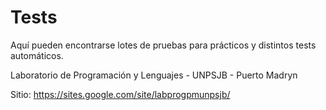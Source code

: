 # Tests

Aquí pueden encontrarse lotes de pruebas para prácticos y distintos tests automáticos.


Laboratorio de Programación y Lenguajes - UNPSJB - Puerto Madryn

Sitio: https://sites.google.com/site/labprogpmunpsjb/
